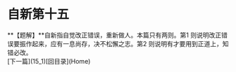 <h1 class="break">自新第十五</h1>
**【题解】**自新指自觉改正错误，重新做人。本篇只有两则。第1 则说明改正错误要振作起来，应有一息尚存，决不松懈之志。第2 则说明有才要用到正道上，知错必改。
<br>[下一篇](15_1)[回目录](Home)
